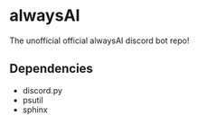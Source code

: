 # alwaysAI
The unofficial official alwaysAI discord bot repo!

## Dependencies
* discord.py
* psutil
* sphinx
